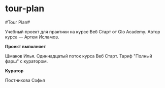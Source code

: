 # tour-plan

#Tour Plan#

Учебный проект для практики на курсе Веб Старт от Glo Academy. Автор курса — Артем Исламов.

**Проект выполняет**

Шмаков Илья. Одиннадцатый поток курса Веб Старт. Тариф "Полный фарш" с куратором.

**Куратор**

Постникова Софья
